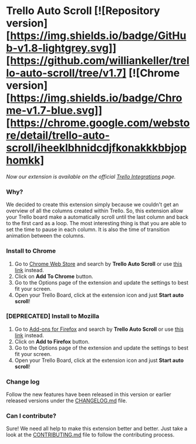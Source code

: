 # Trello Auto Scroll [![Repository version][https://img.shields.io/badge/GitHub-v1.8-lightgrey.svg]][https://github.com/williankeller/trello-auto-scroll/tree/v1.7] [![Chrome version][https://img.shields.io/badge/Chrome-v1.7-blue.svg]][https://chrome.google.com/webstore/detail/trello-auto-scroll/iheeklbhnidcdjfkonakkkbbjophomkk]

_Now our extension is available on the official [Trello Integrations](https://trello.com/integrations/#/scroll) page._

### Why?
We decided to create this extension simply because we couldn't get an overview of all the columns created within Trello.
So, this extension allow your Trello board make a automatically scroll until the last column and back to the first card as a loop.
The most interesting thing is that you are able to set the time to pause in each column. It is also the time of transition animation between the columns.

### Install to Chrome
1. Go to [Chrome Web Store](https://chrome.google.com/webstore/category/extensions) and search by **Trello Auto Scroll** or use [this link](https://chrome.google.com/webstore/detail/trello-auto-scroll/iheeklbhnidcdjfkonakkkbbjophomkk) instead.
2. Click on **Add To Chrome** button.
3. Go to the Options page of the extension and update the settings to best fit your screen.
4. Open your Trello Board, click at the extension icon and just **Start auto scroll**!

### [DEPRECATED] Install to Mozilla
1. Go to [Add-ons for Firefox](https://addons.mozilla.org) and search by **Trello Auto Scroll** or use [this link](https://addons.mozilla.org/en-US/firefox/addon/trello-auto-scroll/) instead.
2. Click on **Add to Firefox** button.
3. Go to the Options page of the extension and update the settings to best fit your screen.
4. Open your Trello Board, click at the extension icon and just **Start auto scroll**!

### Change log
Follow the new features have been released in this version or earlier released versions under the [CHANGELOG.md](https://github.com/williankeller/trello-auto-scroll/blob/HEAD/CHANGELOG.md) file.

### Can I contribute?
Sure! We need all help to make this extension better and better. Just take a look at the [CONTRIBUTING.md](https://github.com/williankeller/trello-auto-scroll/blob/HEAD/CONTRIBUTING.md) file to follow the contributing process.
